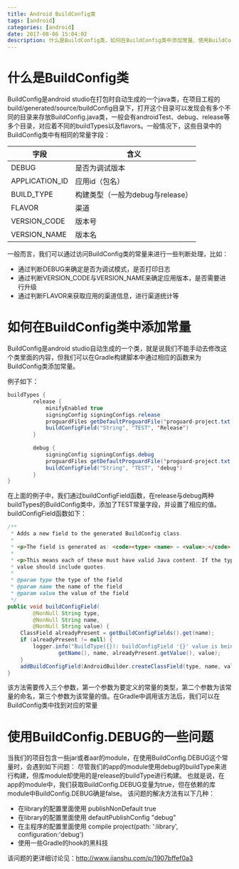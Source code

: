 ```yaml
---
title: Android BuildConfig类
tags: [android]
categories: [android]
date: 2017-08-06 15:04:02
description: 什么是BuildConfig类、如何在BuildConfig类中添加常量、使用BuildConfig.DEBUG的一些问题
---
```

# 什么是BuildConfig类
BuildConfig是android studio在打包时自动生成的一个java类，在项目工程的build/generated/source/buildConfig目录下，打开这个目录可以发现会有多个不同的目录来存放BuildConfig.java类，一般会有androidTest、debug、release等多个目录，对应着不同的buildTypes以及flavors。一般情况下，这些目录中的BuildConfig类中有相同的常量字段：


| 字段 | 含义 | 
| - | - |
| DEBUG | 是否为调试版本 | 
| APPLICATION_ID | 应用id（包名） | 
| BUILD_TYPE | 构建类型（一般为debug与release） | 
| FLAVOR | 渠道 | 
| VERSION_CODE | 版本号 | 
| VERSION_NAME | 版本名 | 


一般而言，我们可以通过访问BuildConfig类的常量来进行一些判断处理，比如：

- 通过判断DEBUG来确定是否为调试模式，是否打印日志
- 通过判断VERSION_CODE与VERSION_NAME来确定应用版本，是否需要进行升级
- 通过判断FLAVOR来获取应用的渠道信息，进行渠道统计等


# 如何在BuildConfig类中添加常量
BuildConfig是android studio自动生成的一个类，就是说我们不能手动去修改这个类里面的内容，但我们可以在Gradle构建脚本中通过相应的函数来为BuildConfig类添加常量。

例子如下：

```java
buildTypes {  
        release {  
            minifyEnabled true  
            signingConfig signingConfigs.release  
            proguardFiles getDefaultProguardFile('proguard-project.txt'), 'proguard-rules.pro'  
            buildConfigField("String", "TEST", 'Release')  
        }  
  
        debug {  
            signingConfig signingConfigs.debug  
            proguardFiles getDefaultProguardFile('proguard-project.txt'), 'proguard-rules.pro'  
            buildConfigField("String", "TEST", 'debug')  
        }  
}
```


在上面的例子中，我们通过buildConfigField函数，在release与debug两种buildTypes的BuildConfig类中，添加了TEST常量字段，并设置了相应的值。
buildConfigField函数如下：

```java
/** 
 * Adds a new field to the generated BuildConfig class. 
 * 
 * <p>The field is generated as: <code><type> <name> = <value>;</code> 
 * 
 * <p>This means each of these must have valid Java content. If the type is a String, then the 
 * value should include quotes. 
 * 
 * @param type the type of the field 
 * @param name the name of the field 
 * @param value the value of the field 
 */  
public void buildConfigField(  
        @NonNull String type,  
        @NonNull String name,  
        @NonNull String value) {  
    ClassField alreadyPresent = getBuildConfigFields().get(name);  
    if (alreadyPresent != null) {  
        logger.info("BuildType({}): buildConfigField '{}' value is being replaced: {} -> {}",  
                getName(), name, alreadyPresent.getValue(), value);  
    }  
    addBuildConfigField(AndroidBuilder.createClassField(type, name, value));  
} 
```


该方法需要传入三个参数，第一个参数为要定义的常量的类型，第二个参数为该常量的命名，第三个参数为该常量的值。在Gradle中调用该方法后，我们可以在BuildConfig类中找到对应的常量



# 使用BuildConfig.DEBUG的一些问题
当我们的项目包含一些jar或者aar的module，在使用BuildConfig.DEBUG这个常量时，会遇到如下问题：
尽管我们的app的module使用debug的buildType来进行构建，但库module却使用的是release的buildType进行构建。
也就是说，在app的module中，我们获取BuildConfig.DEBUG变量为true，但在依赖的库module中BuildConfig.DEBUG确是false。
该问题的解决方法有以下几种：

- 在library的配置里面使用 publishNonDefault true
- 在library的配置里面使用 defaultPublishConfig "debug"
- 在主程序的配置里面使用 compile project(path: ':library', configuration:'debug')
- 使用一些Gradle的hook的黑科技

该问题的更详细讨论见：http://www.jianshu.com/p/1907bffef0a3
